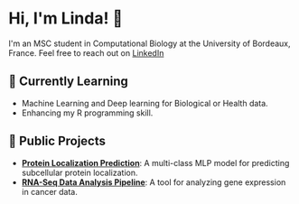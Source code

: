 # Hi, I'm Linda! 👋
I'm an MSC student in Computational Biology at the University of Bordeaux, France. Feel free to reach out on [LinkedIn](https://linkedin.com/in/Lixnda)

## 🌱 Currently Learning
- Machine Learning and Deep learning for Biological or Health data.
- Enhancing my R programming skill.

## 🚀 Public Projects
- **[Protein Localization Prediction](https://github.com/Lucien-Piat/RNA-Seq-Fusarium)**: A multi-class MLP model for predicting subcellular protein localization.
- **[RNA-Seq Data Analysis Pipeline](https://github.com/Lucien-Piat/RNA-Seq-Fusarium)**: A tool for analyzing gene expression in cancer data.
